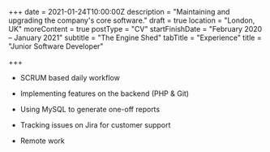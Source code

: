 +++
date = 2021-01-24T10:00:00Z
description = "Maintaining and upgrading the company's core software."
draft = true
location = "London, UK"
moreContent = true
postType = "CV"
startFinishDate = "February 2020 – January 2021"
subtitle = "The Engine Shed"
tabTitle = "Experience"
title = "Junior Software Developer"

+++
- SCRUM based daily workflow

- Implementing features on the backend (PHP & Git)

- Using MySQL to generate one-off reports

- Tracking issues on Jira for customer support

- Remote work